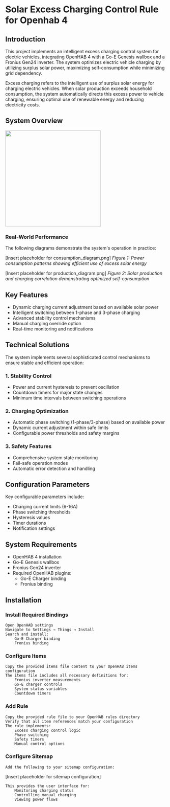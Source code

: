 # Solar Excess Charging Control Rule for Openhab 4

## Introduction

This project implements an intelligent excess charging control system for electric vehicles, integrating OpenHAB 4 with a Go-E Genesis wallbox and a Fronius Gen24 inverter. The system optimizes electric vehicle charging by utilizing surplus solar power, maximizing self-consumption while minimizing grid dependency.

Excess charging refers to the intelligent use of surplus solar energy for charging electric vehicles. When solar production exceeds household consumption, the system automatically directs this excess power to vehicle charging, ensuring optimal use of renewable energy and reducing electricity costs.

## System Overview

<img src="pv-excess-charging.svg" width="300" />

### Real-World Performance

The following diagrams demonstrate the system's operation in practice:

[Insert placeholder for consumption_diagram.png]
*Figure 1: Power consumption patterns showing efficient use of excess solar energy*

[Insert placeholder for production_diagram.png]
*Figure 2: Solar production and charging correlation demonstrating optimized self-consumption*

## Key Features

- Dynamic charging current adjustment based on available solar power
- Intelligent switching between 1-phase and 3-phase charging
- Advanced stability control mechanisms
- Manual charging override option
- Real-time monitoring and notifications

## Technical Solutions

The system implements several sophisticated control mechanisms to ensure stable and efficient operation:

### 1. Stability Control
- Power and current hysteresis to prevent oscillation
- Countdown timers for major state changes
- Minimum time intervals between switching operations

### 2. Charging Optimization
- Automatic phase switching (1-phase/3-phase) based on available power
- Dynamic current adjustment within safe limits
- Configurable power thresholds and safety margins

### 3. Safety Features
- Comprehensive system state monitoring
- Fail-safe operation modes
- Automatic error detection and handling

## Configuration Parameters

Key configurable parameters include:
- Charging current limits (6-16A)
- Phase switching thresholds
- Hysteresis values
- Timer durations
- Notification settings

## System Requirements

- OpenHAB 4 installation
- Go-E Genesis wallbox
- Fronius Gen24 inverter
- Required OpenHAB plugins:
  - Go-E Charger binding
  - Fronius binding

## Installation

### Install Required Bindings
    Open OpenHAB settings
    Navigate to Settings → Things → Install
    Search and install:
        Go-E Charger binding
        Fronius binding

### Configure Items
    Copy the provided items file content to your OpenHAB items configuration
    The items file includes all necessary definitions for:
        Fronius inverter measurements
        Go-E charger controls
        System status variables
        Countdown timers

### Add Rule
    Copy the provided rule file to your OpenHAB rules directory
    Verify that all item references match your configuration
    The rule implements:
        Excess charging control logic
        Phase switching
        Safety timers
        Manual control options

### Configure Sitemap

    Add the following to your sitemap configuration:

[Insert placeholder for sitemap configuration]

    This provides the user interface for:
        Monitoring charging status
        Controlling manual charging
        Viewing power flows

